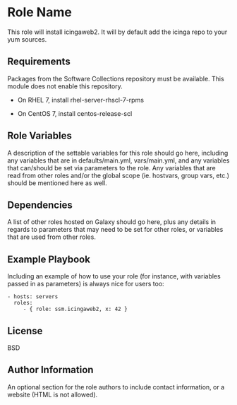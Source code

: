 Role Name
=========

This role will install icingaweb2. It will by default add the icinga repo to
your yum sources.

Requirements
------------

Packages from the Software Collections repository must be available. This
module does not enable this repository.

* On RHEL 7, install rhel-server-rhscl-7-rpms

* On CentOS 7, install centos-release-scl


Role Variables
--------------

A description of the settable variables for this role should go here, including
any variables that are in defaults/main.yml, vars/main.yml, and any variables
that can/should be set via parameters to the role. Any variables that are read
from other roles and/or the global scope (ie. hostvars, group vars, etc.) should
be mentioned here as well.

Dependencies
------------

A list of other roles hosted on Galaxy should go here, plus any details in
regards to parameters that may need to be set for other roles, or variables that
are used from other roles.

Example Playbook
----------------

Including an example of how to use your role (for instance, with variables
passed in as parameters) is always nice for users too:

    - hosts: servers
      roles:
         - { role: ssm.icingaweb2, x: 42 }

License
-------

BSD

Author Information
------------------

An optional section for the role authors to include contact information, or a
website (HTML is not allowed).
